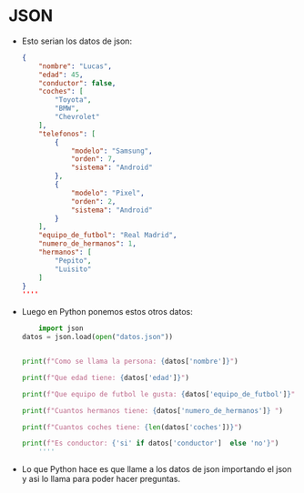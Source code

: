 # JSON

- Esto serian los datos de json:
    ```json
    {
        "nombre": "Lucas",
        "edad": 45,
        "conductor": false,
        "coches": [
            "Toyota",
            "BMW",
            "Chevrolet"
        ],
        "telefonos": [
            {
                "modelo": "Samsung",
                "orden": 7,
                "sistema": "Android"
            },
            {
                "modelo": "Pixel",
                "orden": 2,
                "sistema": "Android"
            }
        ],
        "equipo_de_futbol": "Real Madrid",
        "numero_de_hermanos": 1,
        "hermanos": [
            "Pepito",
            "Luisito"
        ]
    }
    ''''


- Luego en Python ponemos estos otros datos:
    ```python
        import json
    datos = json.load(open("datos.json"))


    print(f"Como se llama la persona: {datos['nombre']}")

    print(f"Que edad tiene: {datos['edad']}")

    print(f"Que equipo de futbol le gusta: {datos['equipo_de_futbol']}")

    print(f"Cuantos hermanos tiene: {datos['numero_de_hermanos']} ")

    print(f"Cuantos coches tiene: {len(datos['coches'])}")

    print(f"Es conductor: {'si' if datos['conductor']  else 'no'}")
        ''''

- Lo que Python hace es que llame a los datos de json importando el json y asi lo llama para poder hacer preguntas.